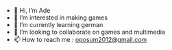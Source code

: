 - 👋 Hi, I’m Ade
- 👀 I’m interested in making games
- 🌱 I’m currently learning german
- 💞️ I’m looking to collaborate on games and multimedia
- 📫 How to reach me : oposum2012@gmail.com

<!---
oposum2000/oposum2000 is a ✨ special ✨ repository because its `README.md` (this file) appears on your GitHub profile.
You can click the Preview link to take a look at your changes.
--->
